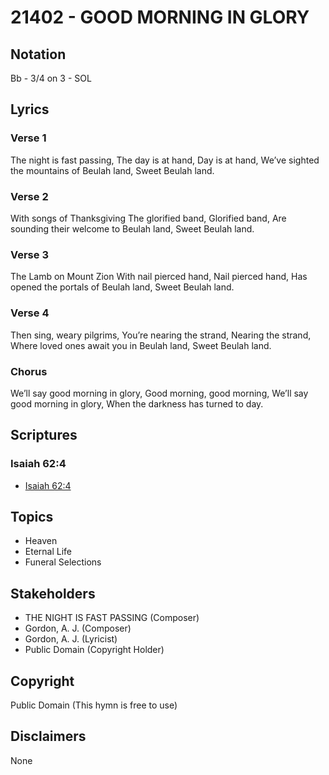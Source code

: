 # 21402 - GOOD MORNING IN GLORY

## Notation

Bb - 3/4 on 3 - SOL

## Lyrics

### Verse 1

The night is fast passing, The day is at hand, Day is at hand, We’ve sighted the mountains of Beulah land, Sweet Beulah land.

### Verse 2

With songs of Thanksgiving The glorified band, Glorified band, Are sounding their welcome to Beulah land, Sweet Beulah land.

### Verse 3

The Lamb on Mount Zion With nail pierced hand, Nail pierced hand, Has opened the portals of Beulah land, Sweet Beulah land.

### Verse 4

Then sing, weary pilgrims, You’re nearing the strand, Nearing the strand, Where loved ones await you in Beulah land, Sweet Beulah land.

### Chorus

We’ll say good morning in glory, Good morning, good morning, We’ll say good morning in glory, When the darkness has turned to day.


## Scriptures

### Isaiah 62:4

- [Isaiah 62:4](https://www.biblegateway.com/passage/?search=Isaiah%2062%3A4)


## Topics

- Heaven
- Eternal Life
- Funeral Selections

## Stakeholders

- THE NIGHT IS FAST PASSING (Composer)
- Gordon, A. J. (Composer)
- Gordon, A. J. (Lyricist)
- Public Domain (Copyright Holder)

## Copyright

Public Domain
(This hymn is free to use)

## Disclaimers

None

